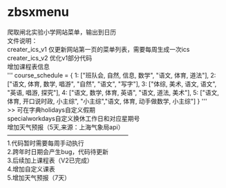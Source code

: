 # zbsxmenu
爬取闸北实验小学网站菜单，输出到日历  
 文件说明：      
 creater_ics_v1 仅更新网站第一页的菜单列表，需要每周生成一次ics    
 creater_ics_v2 
  优化v1部分代码  
   增加课程表信息  
  ''' 
    course_schedule = {
        1: ["班队会, 自然, 信息, 数学", "语文, 体育, 道法"],
        2: ["语文, 体育, 数学, 唱游", "自然", "语文", "写字"],
        3: ["体综, 美术, 语文, 语文", "英语, 唱游, 探究"],
        4: ["语文, 数学, 体育, 英语", "语文, 道法, 美术"],
        5: ["语文, 体育, 开口说时政, 小主综", "小主综","语文, 体育, 动手做数学, 小主综"]
    }
  '''  
	>> 可在字典holidays自定义假期  
	 specialworkdays自定义换休工作日和对应星期号  
    增加天气预报（5天,来源：上海气象局api）  
    ————————————————————      
 1.代码暂时需要每周手动执行  
 2.跨年时日期会产生bug，代码待更新  
 3.后续加上课程表（V2已完成）  
 4.增加自定义课表  
 5.增加天气预报（7天）  
